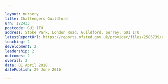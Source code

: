```yaml
---

layout: nursery
title: Challengers Guildford
urn: 122433
postcode: GU1 1TU
address: Stoke Park, London Road, Guildford, Surrey, GU1 1TU
latestReportUrl: https://reports.ofsted.gov.uk/provider/files/2585739/urn/122433.pdf
teaching: 2
development: 2
leadership: 2
outcomes: 2
overall: 2
date: 01 April 2018 
datePublish: 29 June 2016

---
```

